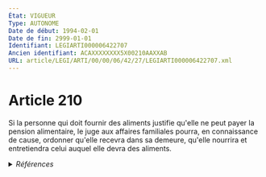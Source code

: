 ```yaml
---
État: VIGUEUR
Type: AUTONOME
Date de début: 1994-02-01
Date de fin: 2999-01-01
Identifiant: LEGIARTI000006422707
Ancien identifiant: ACAXXXXXXXX5X00210AAXXAB
URL: article/LEGI/ARTI/00/00/06/42/27/LEGIARTI000006422707.xml
---
```


<h1>Article 210</h1>

Si la personne qui doit fournir des aliments justifie qu'elle ne peut payer la
pension alimentaire, le juge aux affaires familiales pourra, en connaissance de
cause, ordonner qu'elle recevra dans sa demeure, qu'elle nourrira et
entretiendra celui auquel elle devra des aliments.


<details>
  <summary><em>Références</em></summary>

  <h2>Articles faisant référence à l'article</h2>
  
  <ul>
    <li>
      <a href="https://legal.tricoteuses.fr//redirection/LEGIARTI000006284356?vers=git&vers=legifrance">LOI n° 93-22 du 8 janvier 1993 modifiant le code civil relative à l'état civil, à la famille et aux droits de l'enfant et instituant le juge aux affaires familiales - article 48 ENTIEREMENT_MODIF</a> MODIFICATION cible
    </li>
    <li>
      <a href="https://legal.tricoteuses.fr//redirection/LEGIARTI000006284372?vers=git&vers=legifrance">Loi n° 93-22 du 8 janvier 1993 modifiant le code civil relative à l'état civil, à la famille et aux droits de l'enfant et instituant le juge aux affaires familiales - article 64 AUTONOME VIGUEUR, en vigueur depuis le 1993-01-09</a> MODIFICATION cible
    </li>
  </ul>
  
  <h2>Textes faisant référence à l'article</h2>
  
  <ul>
    <li>
      <a href="https://legal.tricoteuses.fr//redirection/JORFTEXT000000361918?vers=git&vers=legifrance">LOI n° 93-22 du 8 janvier 1993 modifiant le code civil relative à l'état civil, à la famille et aux droits de l'enfant et instituant le juge aux affaires familiales</a> SPEC_APPLI cible
    </li>
  </ul>
  
  <h2>Références faites par l'article</h2>
  
  <ul>
    <li>
      CODIFICATION source Loi 1803-03-14
    </li>
    <li>
      1993-01-08 SPEC_APPLI source <a href="https://legal.tricoteuses.fr//redirection/JORFTEXT000000361918?vers=git&vers=legifrance">LOI n° 93-22 du 8 janvier 1993 modifiant le code civil relative à l'état civil, à la famille et aux droits de l'enfant et instituant le juge aux affaires familiales</a>
    </li>
    <li>
      1993-01-08 MODIFICATION source <a href="https://legal.tricoteuses.fr//redirection/LEGIARTI000006284356?vers=git&vers=legifrance">LOI n° 93-22 du 8 janvier 1993 modifiant le code civil relative à l'état civil, à la famille et aux droits de l'enfant et instituant le juge aux affaires familiales - article 48 ENTIEREMENT_MODIF</a>
    </li>
    <li>
      1993-01-08 MODIFICATION source <a href="https://legal.tricoteuses.fr//redirection/LEGIARTI000006284372?vers=git&vers=legifrance">Loi n° 93-22 du 8 janvier 1993 modifiant le code civil relative à l'état civil, à la famille et aux droits de l'enfant et instituant le juge aux affaires familiales - article 64 AUTONOME VIGUEUR, en vigueur depuis le 1993-01-09</a>
    </li>
    <li>
      2999-01-01 CITATION cible <a href="https://legal.tricoteuses.fr//redirection/LEGIARTI000006681210?vers=git&vers=legifrance">Code de la famille et de l'aide sociale - article 83 AUTONOME ABROGE, en vigueur du 1989-07-14 au 2000-12-23</a>
    </li>
  </ul>
</details>
